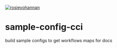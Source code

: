 [![rosieyohannan](https://circleci.com/gh/rosieyohannan/sample-config-cci/tree/approval.svg?style=svg)](https://circleci.com/gh/rosieyohannan/sample-config-cci/tree/approval)


# sample-config-cci
build sample configs to get workflows maps for docs
